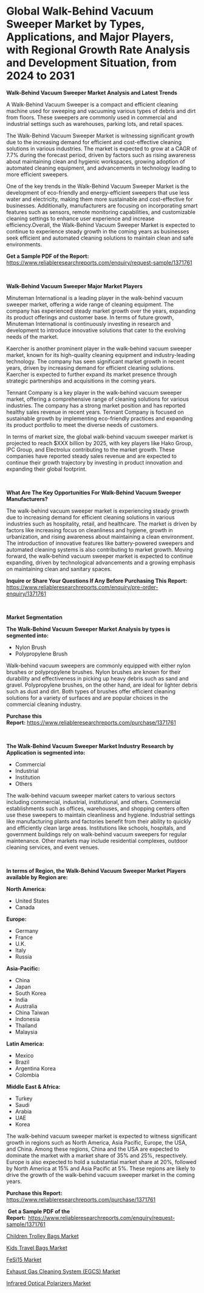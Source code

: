 <p><h1>Global Walk-Behind Vacuum Sweeper Market by Types, Applications, and Major Players, with Regional Growth Rate Analysis and Development Situation, from 2024 to 2031</h1></p><p><strong>Walk-Behind Vacuum Sweeper Market Analysis and Latest Trends</strong></p>
<p><p>A Walk-Behind Vacuum Sweeper is a compact and efficient cleaning machine used for sweeping and vacuuming various types of debris and dirt from floors. These sweepers are commonly used in commercial and industrial settings such as warehouses, parking lots, and retail spaces.</p><p>The Walk-Behind Vacuum Sweeper Market is witnessing significant growth due to the increasing demand for efficient and cost-effective cleaning solutions in various industries. The market is expected to grow at a CAGR of 7.7% during the forecast period, driven by factors such as rising awareness about maintaining clean and hygienic workspaces, growing adoption of automated cleaning equipment, and advancements in technology leading to more efficient sweepers.</p><p>One of the key trends in the Walk-Behind Vacuum Sweeper Market is the development of eco-friendly and energy-efficient sweepers that use less water and electricity, making them more sustainable and cost-effective for businesses. Additionally, manufacturers are focusing on incorporating smart features such as sensors, remote monitoring capabilities, and customizable cleaning settings to enhance user experience and increase efficiency.Overall, the Walk-Behind Vacuum Sweeper Market is expected to continue to experience steady growth in the coming years as businesses seek efficient and automated cleaning solutions to maintain clean and safe environments.</p></p>
<p><strong>Get a Sample PDF of the Report:&nbsp;</strong> <a href="https://www.reliableresearchreports.com/enquiry/request-sample/1371761">https://www.reliableresearchreports.com/enquiry/request-sample/1371761</a></p>
<p>&nbsp;</p>
<p><strong>Walk-Behind Vacuum Sweeper Major Market Players</strong></p>
<p><p>Minuteman International is a leading player in the walk-behind vacuum sweeper market, offering a wide range of cleaning equipment. The company has experienced steady market growth over the years, expanding its product offerings and customer base. In terms of future growth, Minuteman International is continuously investing in research and development to introduce innovative solutions that cater to the evolving needs of the market.</p><p>Kaercher is another prominent player in the walk-behind vacuum sweeper market, known for its high-quality cleaning equipment and industry-leading technology. The company has seen significant market growth in recent years, driven by increasing demand for efficient cleaning solutions. Kaercher is expected to further expand its market presence through strategic partnerships and acquisitions in the coming years.</p><p>Tennant Company is a key player in the walk-behind vacuum sweeper market, offering a comprehensive range of cleaning solutions for various industries. The company has a strong market position and has reported healthy sales revenue in recent years. Tennant Company is focused on sustainable growth by implementing eco-friendly practices and expanding its product portfolio to meet the diverse needs of customers.</p><p>In terms of market size, the global walk-behind vacuum sweeper market is projected to reach $XXX billion by 2025, with key players like Hako Group, IPC Group, and Electrolux contributing to the market growth. These companies have reported steady sales revenue and are expected to continue their growth trajectory by investing in product innovation and expanding their global footprint.</p></p>
<p>&nbsp;</p>
<p><strong>What Are The Key Opportunities For Walk-Behind Vacuum Sweeper Manufacturers?</strong></p>
<p><p>The walk-behind vacuum sweeper market is experiencing steady growth due to increasing demand for efficient cleaning solutions in various industries such as hospitality, retail, and healthcare. The market is driven by factors like increasing focus on cleanliness and hygiene, growth in urbanization, and rising awareness about maintaining a clean environment. The introduction of innovative features like battery-powered sweepers and automated cleaning systems is also contributing to market growth. Moving forward, the walk-behind vacuum sweeper market is expected to continue expanding, driven by technological advancements and a growing emphasis on maintaining clean and sanitary spaces.</p></p>
<p><strong>Inquire or Share Your Questions If Any Before Purchasing This Report:</strong> <a href="https://www.reliableresearchreports.com/enquiry/pre-order-enquiry/1371761">https://www.reliableresearchreports.com/enquiry/pre-order-enquiry/1371761</a></p>
<p>&nbsp;</p>
<p><strong>Market Segmentation</strong></p>
<p><strong>The Walk-Behind Vacuum Sweeper Market Analysis by types is segmented into:</strong></p>
<p><ul><li>Nylon Brush</li><li>Polypropylene Brush</li></ul></p>
<p><p>Walk-behind vacuum sweepers are commonly equipped with either nylon brushes or polypropylene brushes. Nylon brushes are known for their durability and effectiveness in picking up heavy debris such as sand and gravel. Polypropylene brushes, on the other hand, are ideal for lighter debris such as dust and dirt. Both types of brushes offer efficient cleaning solutions for a variety of surfaces and are popular choices in the commercial cleaning industry.</p></p>
<p><strong>Purchase this Report:&nbsp;</strong><a href="https://www.reliableresearchreports.com/purchase/1371761">https://www.reliableresearchreports.com/purchase/1371761</a></p>
<p>&nbsp;</p>
<p><strong>The Walk-Behind Vacuum Sweeper Market Industry Research by Application is segmented into:</strong></p>
<p><ul><li>Commercial</li><li>Industrial</li><li>Institution</li><li>Others</li></ul></p>
<p><p>The walk-behind vacuum sweeper market caters to various sectors including commercial, industrial, institutional, and others. Commercial establishments such as offices, warehouses, and shopping centers often use these sweepers to maintain cleanliness and hygiene. Industrial settings like manufacturing plants and factories benefit from their ability to quickly and efficiently clean large areas. Institutions like schools, hospitals, and government buildings rely on walk-behind vacuum sweepers for regular maintenance. Other markets may include residential complexes, outdoor cleaning services, and event venues.</p></p>
<p>&nbsp;</p>
<p><strong>In terms of Region, the Walk-Behind Vacuum Sweeper Market Players available by Region are:</strong></p>
<p>
    <p> <strong> North America: </strong>
        <ul>
            <li>United States</li>
            <li>Canada</li>
        </ul>
        </p> 
    <p> <strong> Europe: </strong>
        <ul>
            <li>Germany</li>
            <li>France</li>
            <li>U.K.</li>
            <li>Italy</li>
            <li>Russia</li>
        </ul>
        </p> 
    <p> <strong> Asia-Pacific: </strong>
        <ul>
            <li>China</li>
            <li>Japan</li>
            <li>South Korea</li>
            <li>India</li>
            <li>Australia</li>
            <li>China Taiwan</li>
            <li>Indonesia</li>
            <li>Thailand</li>
            <li>Malaysia</li>
        </ul>
        </p> 
    <p> <strong> Latin America: </strong>
        <ul>
            <li>Mexico</li>
            <li>Brazil</li>
            <li>Argentina Korea</li>
            <li>Colombia</li>
        </ul>
        </p> 
    <p> <strong> Middle East & Africa: </strong>
        <ul>
            <li>Turkey</li>
            <li>Saudi</li>
            <li>Arabia</li>
            <li>UAE</li>
            <li>Korea</li>
        </ul>
    </p>
    </p>
<p><p>The walk-behind vacuum sweeper market is expected to witness significant growth in regions such as North America, Asia Pacific, Europe, the USA, and China. Among these regions, China and the USA are expected to dominate the market with a market share of 35% and 25%, respectively. Europe is also expected to hold a substantial market share at 20%, followed by North America at 15% and Asia Pacific at 5%. These regions are likely to drive the growth of the walk-behind vacuum sweeper market in the coming years.</p></p>
<p><strong>Purchase this Report: </strong><a href="https://www.reliableresearchreports.com/purchase/1371761">https://www.reliableresearchreports.com/purchase/1371761</a></p>
<p>&nbsp;<strong>Get a Sample PDF of the Report:&nbsp;&nbsp;</strong><a href="https://www.reliableresearchreports.com/enquiry/request-sample/1371761">https://www.reliableresearchreports.com/enquiry/request-sample/1371761</a></p>
<p><strong></strong></p>
<p><p><a href="https://github.com/rahu1503/Market-Research-Report-List-2/blob/main/children-trolley-bags-market.md">Children Trolley Bags Market</a></p><p><a href="https://github.com/Chiragrp22/Market-Research-Report-List-3/blob/main/kids-travel-bags-market.md">Kids Travel Bags Market</a></p><p><a href="https://issuu.com/reportprime-2/docs/fesi15-market-size-2030.pptx">FeSi15 Market</a></p><p><a href="https://github.com/lababdou/Market-Research-Report-List-1/blob/main/exhaust-gas-cleaning-system-egcs-market.md">Exhaust Gas Cleaning System (EGCS) Market</a></p><p><a href="https://issuu.com/reportprime-2/docs/infrared-optical-polarizers-market-size-2030.pptx">Infrared Optical Polarizers Market</a></p></p>